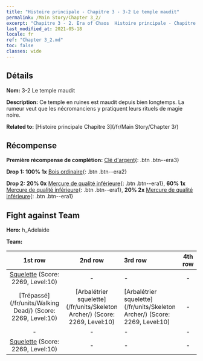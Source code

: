 ```yaml
---
title: "Histoire principale - Chapitre 3 - 3-2 Le temple maudit"
permalink: /Main Story/Chapter 3_2/
excerpt: "Chapitre 3 - 2. Era of Chaos  Histoire principale - Chapitre 3_2. 3-2 Le temple maudit"
last_modified_at: 2021-05-18
locale: fr
ref: "Chapter 3_2.md"
toc: false
classes: wide
---
```


## Détails

 **Nom:** 3-2 Le temple maudit

 **Description:** Ce temple en ruines est maudit depuis bien longtemps. La rumeur veut que les nécromanciens y pratiquent leurs rituels de magie noire.

 **Related to:** [Histoire principale Chapitre 3](/fr/Main Story/Chapter 3/)

## Récompense

 **Première récompense de complétion:** [Clé d'argent](/ItemsFR/con_693/){: .btn .btn--era3}

 **Drop 1:** **100% 1x** [Bois ordinaire](/ItemsFR/mat_7/){: .btn .btn--era2}

 **Drop 2:** **20% 0x** [Mercure de qualité inférieure](/ItemsFR/mat_2/){: .btn .btn--era1}, **60% 1x** [Mercure de qualité inférieure](/ItemsFR/mat_2/){: .btn .btn--era1}, **20% 2x** [Mercure de qualité inférieure](/ItemsFR/mat_2/){: .btn .btn--era1}


## Fight against Team
 **Hero:** h_Adelaide

 **Team:**


  | 1st row | 2nd row | 3rd row | 4th row |
  |:----:|:----:|:----|:----:|
  | [Squelette](/fr/units/Skeleton/) (Score: 2269, Level:10)  | - | - | - |
  | [Trépassé](/fr/units/Walking Dead/) (Score: 2269, Level:10)  | [Arbalétrier squelette](/fr/units/Skeleton Archer/) (Score: 2269, Level:10)  | [Arbalétrier squelette](/fr/units/Skeleton Archer/) (Score: 2269, Level:10)  | - |
  | - | - | - | - |
  | [Squelette](/fr/units/Skeleton/) (Score: 2269, Level:10)  | - | - | - |


